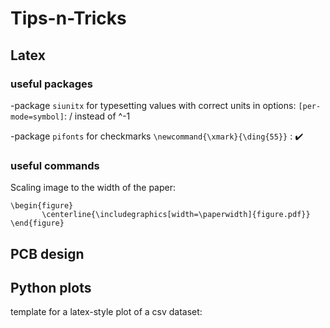 # Tips-n-Tricks
## Latex 
### useful packages
-package `siunitx` for typesetting values with correct units
in options: `[per-mode=symbol]`: / instead of ^-1

-package `pifonts` for checkmarks 
`\newcommand{\xmark}{\ding{55}}` : :heavy_check_mark:
### useful commands
Scaling image to the width of the paper: 
 ```
 \begin{figure}
        \centerline{\includegraphics[width=\paperwidth]{figure.pdf}}
 \end{figure}
 ```

## PCB design

## Python plots
template for a latex-style plot of a csv dataset:


 
